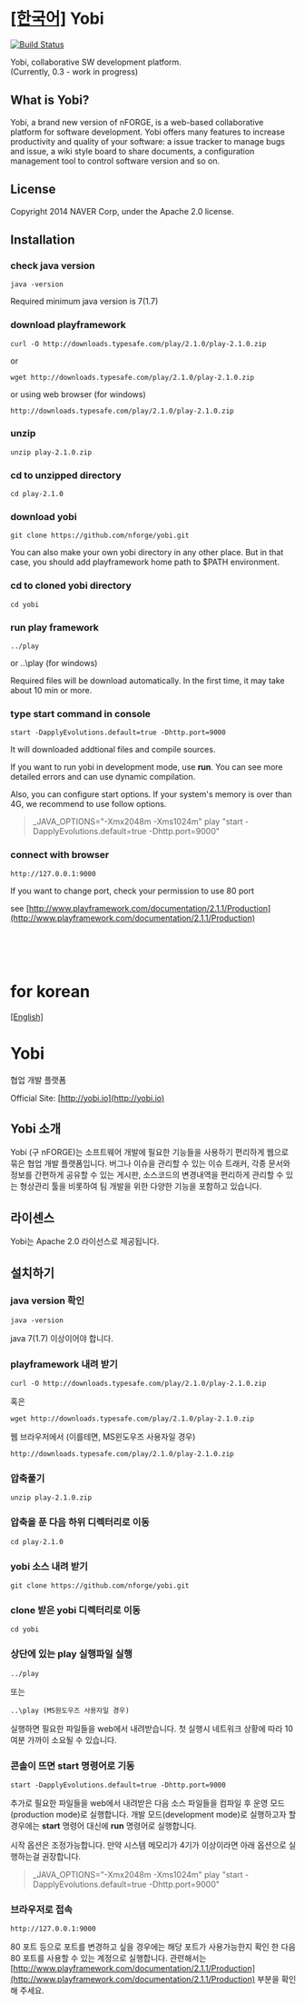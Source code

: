 <a name="english"></a>
[[한국어]](#korean)
Yobi
=======
[![Build Status](https://travis-ci.org/nforge/yobi.png?branch=master)](https://travis-ci.org/nforge/yobi)


Yobi, collaborative SW development platform.<br/>(Currently, 0.3 - work in progress)


What is Yobi?
--

Yobi, a brand new version of nFORGE, is a web-based collaborative platform for software development.
Yobi offers many features to increase productivity and quality of your software: a issue tracker to manage bugs and issue, a wiki style board to share documents, a configuration management tool to control software version and so on.

License
--
Copyright 2014 NAVER Corp, under the Apache 2.0 license.

## Installation

### check java version

    java -version

Required minimum java version is 7(1.7)

### download playframework

    curl -O http://downloads.typesafe.com/play/2.1.0/play-2.1.0.zip

or

    wget http://downloads.typesafe.com/play/2.1.0/play-2.1.0.zip

or using web browser (for windows)

    http://downloads.typesafe.com/play/2.1.0/play-2.1.0.zip

### unzip

    unzip play-2.1.0.zip

### cd to unzipped directory

    cd play-2.1.0

### download yobi

    git clone https://github.com/nforge/yobi.git

You can also make your own yobi directory in any other place. But in that case, you should add playframework home path to $PATH environment.


### cd to cloned yobi directory

    cd yobi


### run play framework

    ../play
    
or
    ..\play (for windows)

Required files will be download automatically. In the first time, it may take about 10 min or more.


### type start command in console

    start -DapplyEvolutions.default=true -Dhttp.port=9000

It will downloaded addtional files and compile sources.

If you want to run yobi in development mode, use **run**. You can see more detailed errors and can use dynamic compilation.

Also, you can configure start options.
If your system's memory is over than 4G, we recommend to use follow options.

>
> _JAVA_OPTIONS="-Xmx2048m -Xms1024m" play "start -DapplyEvolutions.default=true -Dhttp.port=9000"
>

### connect with browser

    http://127.0.0.1:9000

If you want to change port, check your permission to use 80 port

see [http://www.playframework.com/documentation/2.1.1/Production](http://www.playframework.com/documentation/2.1.1/Production)

<br/>
<br/>
<br/>

<a name="korean"></a>
# for korean
[[English]](#english)

Yobi
===========

협업 개발 플랫폼

Official Site: [http://yobi.io](http://yobi.io)

Yobi 소개
--
Yobi (구 nFORGE)는 소프트웨어 개발에 필요한 기능들을 사용하기 편리하게 웹으로 묶은 협업 개발 플랫폼입니다. 버그나 이슈을 관리할 수 있는 이슈 트래커, 각종 문서와 정보를 간편하게 공유할 수 있는 게시판, 소스코드의 변경내역을 편리하게 관리할 수 있는 형상관리 툴을 비롯하여 팀 개발을 위한 다양한 기능을 포함하고 있습니다.


라이센스
--
Yobi는 Apache 2.0 라이선스로 제공됩니다.

## 설치하기

### java version 확인

    java -version

java 7(1.7) 이상이어야 합니다.

### playframework 내려 받기

    curl -O http://downloads.typesafe.com/play/2.1.0/play-2.1.0.zip

혹은

    wget http://downloads.typesafe.com/play/2.1.0/play-2.1.0.zip

웹 브라우저에서 (이를테면, MS윈도우즈 사용자일 경우)

    http://downloads.typesafe.com/play/2.1.0/play-2.1.0.zip


### 압축풀기

    unzip play-2.1.0.zip

### 압축을 푼 다음 하위 디렉터리로 이동

    cd play-2.1.0

### yobi 소스 내려 받기

    git clone https://github.com/nforge/yobi.git

### clone 받은 yobi 디렉터리로 이동

    cd yobi

### 상단에 있는 play 실행파일 실행

    ../play
    
또는
    
    ..\play (MS원도우즈 사용자일 경우)

실행하면 필요한 파일들을 web에서 내려받습니다. 첫 실행시 네트워크 상황에 따라 10여분 가까이 소요될 수 있습니다.

### 콘솔이 뜨면 start 명령어로 기동

    start -DapplyEvolutions.default=true -Dhttp.port=9000

추가로 필요한 파일들을 web에서 내려받은 다음 소스 파일들을 컴파일 후 운영 모드(production mode)로 실행합니다.
개발 모드(development mode)로 실행하고자 할 경우에는 **start** 명령어 대신에 **run** 명령어로 실행합니다.

시작 옵션은 조정가능합니다. 만약 시스템 메모리가 4기가 이상이라면
아래 옵션으로 실행하는걸 권장합니다.

>
> _JAVA_OPTIONS="-Xmx2048m -Xms1024m" play "start -DapplyEvolutions.default=true -Dhttp.port=9000"
>

### 브라우저로 접속

    http://127.0.0.1:9000

80 포트 등으로 포트를 변경하고 싶을 경우에는 해당 포트가 사용가능한지 확인 한 다음 80 포트를 사용할 수 있는 계정으로 실행합니다.
관련해서는 [http://www.playframework.com/documentation/2.1.1/Production](http://www.playframework.com/documentation/2.1.1/Production) 부분을 확인해 주세요.
